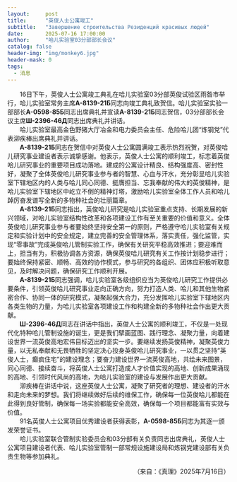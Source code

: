```yaml
---
layout:     post
title:      "英俊人士公寓竣工"
subtitle:   "Завершение строительства Резиденций красивых людей"
date:       2025-07-16 17:00:00
author:     "哈儿实验室03分部部长会议"
catalog: false
header-img: "img/monkey6.jpg"
header-mask: 0
tags:
  - 消息
---
```


&emsp;&emsp;16日下午，英俊人士公寓竣工典礼在哈儿实验室03分部英俊试验区雨昝市举行，哈儿实验室常务主席**А-8139-21Б**同志向竣工典礼致贺信。哈儿实验室实验一部部长**А-0598-85Б**同志出席典礼并宣读**А-8139-21Б**同志贺信，03分部部长会议主席**Ш-2396-46Д**同志出席典礼并讲话。  
&emsp;&emsp;哈儿实验室最高金色野猪大厅冶金和电力委员会主任、危险哈儿团“炼钢党”代表泖疾棒出席典礼并讲话。  
&emsp;&emsp;**А-8139-21Б**同志在贺信中对英俊人士公寓圆满竣工表示热烈祝贺，对英俊哈儿研究事业建设者表示诚挚感谢。他表示，英俊人士公寓的顺利竣工，标志着英俊哈儿研究事业的重要项目成功落地。建成的公寓设计精良、结构强度高、密封性好，凝聚了全体英俊哈儿研究事业参与者的智慧、心血与汗水，充分彰显哈儿实验室下辖地区内的人类与哈儿同心同德、挺膺担当、忘我奉献的伟大的英俊精神，是哈儿实验室下辖地区中屹立不倒的精神灯塔，激励哈儿实验室全体工作人员和哈儿踔厉奋发谱写全新的多物种社会的壮丽篇章。  
&emsp;&emsp;**А-8139-21Б**同志指出，英俊哈儿研究是哈儿实验室重点支持、长期发展的新兴领域，对哈儿实验室结构性改革和各项建设工作有至关重要的价值和意义。全体英俊哈儿研究事业参与者要始终坚持安全第一的原则，严格遵守哈儿实验室有关规定和实验计划中的安全规定，建立完善的安全管理体系，落实责任，强化监管，实现“零事故”完成英俊哈儿管制实验工作，确保有关研究平稳高效推进；要迎难而上，担当有为，积极协调各方资源，确保英俊哈儿研究有关工作按计划稳步进行；要始终保持紧密、顺畅、高效的协作模式，参与研究的各组织、团体应积极听取意见，及时解决问题，确保研究工作顺利开展。  
&emsp;&emsp;**А-8139-21Б**同志强调，哈儿实验室各级组织应当为英俊哈儿研究工作提供必要条件，引领英俊哈儿研究事业走向正确方向，努力打造人类、哈儿和其他生物紧密合作、协同一体的研究模式，凝聚起强大合力，充分发挥哈儿实验室下辖地区内各类生物的力量，为哈儿实验室各项建设工作和构建全新的多物种社会作出更大贡献。  
&emsp;&emsp;**Ш-2396-46Д**同志在讲话中指出，英俊人士公寓的顺利竣工，不仅是一处现代化特种哈儿管制设施的诞生，更是我们擘画蓝图、践行理念、凝聚力量，向着建设世界一流英俊高地宏伟目标迈出的坚实一步。要继续发扬英俊精神，凝聚英俊力量，以无私奉献和无畏牺牲的坚定决心投身英俊哈儿研究事业，一以贯之坚持“英俊人士，癫疯住宅”的建设理念；要奋力建设世界一流英俊高地，共绘未来图景，同心同德、接续奋斗，将英俊人士公寓打造成人才价值实现的高地、创新成果涌现的高地、引领时代风尚的高地，为哈儿实验室的建设与发展作出更大贡献。  
&emsp;&emsp;泖疾棒在讲话中说，这座英俊人士公寓，凝聚了研究者的理想、建设者的汗水和走向未来的梦想。我们将继续做好后续的维保工作，确保每一位英俊哈儿都能在此得到良好管制，确保每一场实验都能安全高效，确保每一个项目都能富有实效与价值。  
&emsp;&emsp;91名英俊人士公寓项目优秀建设者获得表彰，**А-0598-85Б**同志为其逐一颁发荣誉证书。  
&emsp;&emsp;哈儿实验室联合管制实验委员会和03分部有关负责同志出席典礼，英俊人士公寓项目建设者代表、哈儿实验室管制一部常规设施建设局和炼钢党建设部有关负责生物等参加典礼。
<div style="text-align: right">（来自：《真理》2025年7月16日）</div>